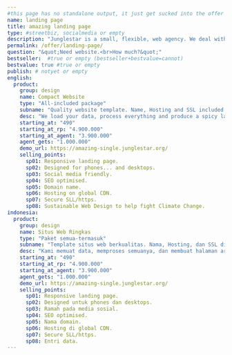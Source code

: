 ```yaml
---
#this page has no standalone output, it just get sucked into the offer page
name: landing page
title: amazing landing page
type: #streetbiz, socialmedia or empty
description: "Junglestar is a small, flexible, web agency. We deal with information architecture, screen design, code and deploy. We offer landing page websites at a competitive prices."
permalink: /offer/landing-page/
question: "&quot;Need website.<br>How much?&quot;"
bestseller:  #true or empty (bestseller+bestvalue=cannot)
bestvalue: true #true or empty
publish: # notyet or empty
english:
  product:
    group: design
    name: Compact Website
    type: "All-included package"
    subname: "Quality website template. Name, Hosting and SSL included."
    desc: "We load your data, process everything and produce a spicy landing page ready to hit. The perfect digital brochure with zero maintenance cost!"
    starting_at: "490"
    starting_at_rp: "4.900.000"
    starting_at_agent: "3.900.000"
    agent_gets: "1.000.000"
    demo_url: https://amazing-single.junglestar.org/
    selling_points:
      sp01: Responsive landing page.
      sp02: Designed for phones... and desktops.
      sp03: Social media friendly.
      sp04: SEO optimised.
      sp05: Domain name.
      sp06: Hosting on global CDN.
      sp07: Secure SLL/https.
      sp08: Sustainable Web Design to help fight Climate Change.
indonesia:
  product:
    group: design
    name: Situs Web Ringkas
    type: "Paket semua-termasuk"
    subname: "Template situs web berkualitas. Nama, Hosting, dan SSL disertakan."
    desc: "Kami memuat data, memproses semuanya, dan membuat halaman arahan pedas siap untuk dipukul. Brosur digital yang sempurna dengan biaya pemeliharaan nol!"
    starting_at: "490"
    starting_at_rp: "4.900.000"
    starting_at_agent: "3.900.000"
    agent_gets: "1.000.000"
    demo_url: https://amazing-single.junglestar.org/
    selling_points:
      sp01: Responsive landing page.
      sp02: Designed untuk phones dan desktops.
      sp03: Ramah pada media sosial.
      sp04: SEO optimised.
      sp05: Nama domain.
      sp06: Hosting di global CDN.
      sp07: Secure SLL/https.
      sp08: Entri data.   
---
```

